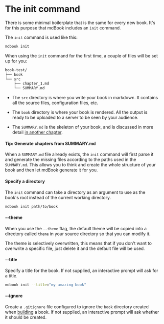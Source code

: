# The init command

There is some minimal boilerplate that is the same for every new book. It's for
this purpose that mdBook includes an `init` command.

The `init` command is used like this:

```bash
mdbook init
```

When using the `init` command for the first time, a couple of files will be set
up for you:
```bash
book-test/
├── book
└── src
    ├── chapter_1.md
    └── SUMMARY.md
```

- The `src` directory is where you write your book in markdown. It contains all
  the source files, configuration files, etc.

- The `book` directory is where your book is rendered. All the output is ready
  to be uploaded to a server to be seen by your audience.

- The `SUMMARY.md` is the skeleton of your
  book, and is discussed in more detail [in another
  chapter](../format/summary.md).

#### Tip: Generate chapters from SUMMARY.md

When a `SUMMARY.md` file already exists, the `init` command will first parse it
and generate the missing files according to the paths used in the `SUMMARY.md`.
This allows you to think and create the whole structure of your book and then
let mdBook generate it for you.

#### Specify a directory

The `init` command can take a directory as an argument to use as the book's root
instead of the current working directory.

```bash
mdbook init path/to/book
```

#### --theme

When you use the `--theme` flag, the default theme will be copied into a
directory called `theme` in your source directory so that you can modify it.

The theme is selectively overwritten, this means that if you don't want to
overwrite a specific file, just delete it and the default file will be used.

#### --title

Specify a title for the book. If not supplied, an interactive prompt will ask for 
a title. 

```bash
mdbook init --title="my amazing book"
```

#### --ignore

Create a `.gitignore` file configured to ignore the `book` directory created when [building] a book. 
If not supplied, an interactive prompt will ask whether it should be created.

[building]: build.md